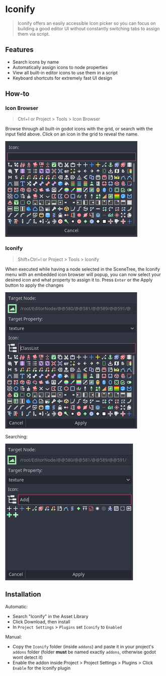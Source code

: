 # Iconify

> Iconify offers an easily accessible Icon picker so you can focus on building a good editor UI without constantly switching tabs to assign them via script.

## Features

- Search icons by name
- Automatically assign icons to node properties
- View all built-in editor icons to use them in a script
- Keyboard shortcuts for extremely fast UI design

## How-to

### Icon Browser

> Ctrl+I or Project > Tools > Icon Browser

Browse through all built-in godot icons with the grid, or search with the input field above. Click on an icon in the grid to reveal the name.

![Icon Browser](res/IconBrowser.png)

### Iconify

> Shift+Ctrl+I or Project > Tools > Iconify

When executed while having a node selected in the SceneTree, the Iconify menu with an embedded icon browser will popup, you can now select your desired icon and what property to assign it to. Press `Enter` or the Apply button to apply the changes

![Iconify](res/Iconify.png)

Searching:

![Iconify Search](res/Iconify_Search.png)

## Installation

Automatic:
- Search "Iconify" in the Asset Library
- Click Download, then install
- In `Project Settings` > `Plugins` set `Iconify` to `Enabled`

Manual:

- Copy the `Iconify` folder (inside `addons`) and paste it in your project's `addons` folder (folder **must** be named exactly `addons`, otherwise godot wont detect it)
- Enable the addon inside Project > Project Settings > Plugins > Click `Enable` for the Iconify plugin
